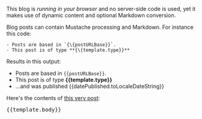 This blog is *running in your browser* and no server-side code is used, yet it 
makes use of dynamic content and optional Markdown conversion.

Blog posts can contain Mustache processing and Markdown. For instance this code:

    - Posts are based in `{\{postURLBase}}`.
    - This post is of type **{\{template.type}}**

Results in this output:

- Posts are based in `{{postURLBase}}`.
- This post is of type **{{template.type}}**
- ...and was published {{datePublished.toLocaleDateString}}

Here's the contents of [this very post]({{postURLBase}}{{href}}):

<pre>{{template.body}}</pre>